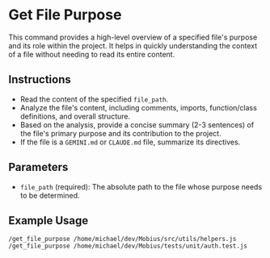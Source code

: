 # Get File Purpose

This command provides a high-level overview of a specified file's purpose and its role within the project. It helps in quickly understanding the context of a file without needing to read its entire content.

## Instructions

- Read the content of the specified `file_path`.
- Analyze the file's content, including comments, imports, function/class definitions, and overall structure.
- Based on the analysis, provide a concise summary (2-3 sentences) of the file's primary purpose and its contribution to the project.
- If the file is a `GEMINI.md` or `CLAUDE.md` file, summarize its directives.

## Parameters

- `file_path` (required): The absolute path to the file whose purpose needs to be determined.

## Example Usage

```
/get_file_purpose /home/michael/dev/Mobius/src/utils/helpers.js
/get_file_purpose /home/michael/dev/Mobius/tests/unit/auth.test.js
```
